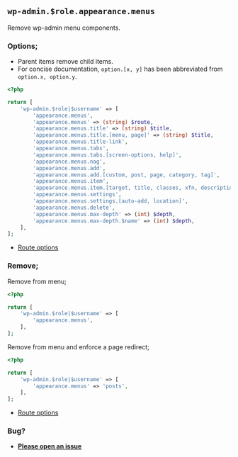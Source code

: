 ## `wp-admin.$role.appearance.menus`

Remove wp-admin menu components.

### Options;

* Parent items remove child items. 
* For concise documentation, `option.[x, y]` has been abbreviated from `option.x, option.y`.

```php
<?php

return [
    'wp-admin.$role|$username' => [
        'appearance.menus',
        'appearance.menus' => (string) $route,
        'appearance.menus.title' => (string) $title,
        'appearance.menus.title.[menu, page]' => (string) $title,
        'appearance.menus.title-link',
        'appearance.menus.tabs',
        'appearance.menus.tabs.[screen-options, help]',
        'appearance.menus.nag',
        'appearance.menus.add',
        'appearance.menus.add.[custom, post, page, category, tag]',
        'appearance.menus.item',
        'appearance.menus.item.[target, title, classes, xfn, description, remove]',
        'appearance.menus.settings',
        'appearance.menus.settings.[auto-add, location]',
        'appearance.menus.delete',
        'appearance.menus.max-depth' => (int) $depth,
        'appearance.menus.max-depth.$name' => (int) $depth,
    ],
];
```

* [Route options](../route-options.md)

### Remove;

Remove from menu;

```php
<?php

return [
    'wp-admin.$role|$username' => [
        'appearance.menus',
    ],
];
```

Remove from menu and enforce a page redirect;

```php
<?php

return [
    'wp-admin.$role|$username' => [
        'appearance.menus' => 'posts',
    ],
];
```

* [Route options](../route-options.md)

### Bug?

* **[Please open an issue](https://github.com/soberwp/intervention/issues/new?title=[wp-admin.appearance.menus]&labels=bug&assignees=darrenjacoby)**
